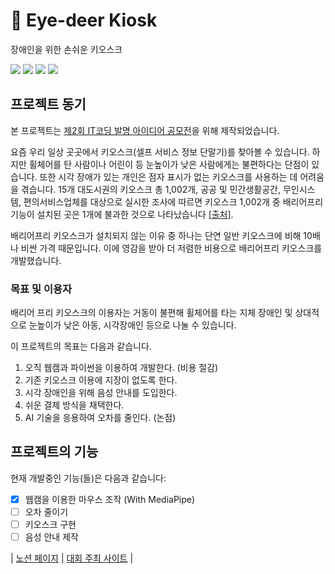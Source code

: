 # 🦌 Eye-deer Kiosk

장애인을 위한 손쉬운 키오스크

<img src="https://img.shields.io/badge/파이썬-3776AB?style=for-the-badge&logo=Python&logoColor=white"> <img src="https://img.shields.io/badge/OpenCV-5C3EE8?style=for-the-badge&logo=OpenCV&logoColor=white"> <img src="https://img.shields.io/badge/Numpy-013243?style=for-the-badge&logo=Numpy&logoColor=white"> <a href="https://1gaew0n1.notion.site/Eye-deer-Kiosk-fe65a569e15f4c8c8bdf7ed32d766946?pvs=25"><img src="https://img.shields.io/badge/노션-000000?style=for-the-badge&logo=Notion&logoColor=white"></a>

## 프로젝트 동기

본 프로젝트는 [제2회 IT코딩 발명 아이디어 공모전](https://www.happydreamjob.kr/board/board_view.php?bbs_id=notice&kbbs_doc_num=62)을 위해 제작되었습니다.

요즘 우리 일상 곳곳에서 키오스크(셀프 서비스 정보 단말기)를 찾아볼 수 있습니다. 하지만 휠체어를 탄 사람이나 어린이 등 눈높이가 낮은 사람에게는 불편하다는 단점이 있습니다. 또한 시각 장애가 있는 개인은 점자 표시가 없는 키오스크를 사용하는 데 어려움을 겪습니다. 15개 대도시권의 키오스크 총 1,002개, 공공 및 민간생활공간, 무인시스템, 편의서비스업체를 대상으로 실시한 조사에 따르면 키오스크 1,002개 중 배리어프리 기능이 설치된 곳은 1개에 불과한 것으로 나타났습니다 [[출처]](https//www.imedialife.co.kr/news/articleView.html?idxno=40110).

배리어프리 키오스크가 설치되지 않는 이유 중 하나는 단연 일반 키오스크에 비해 10배나 비싼 가격 때문입니다. 이에 영감을 받아 더 저렴한 비용으로 배리어프리 키오스크를 개발했습니다.

### 목표 및 이용자

배리어 프리 키오스크의 이용자는 거동이 불편해 휠체어를 타는 지체 장애인 및 상대적으로 눈높이가 낮은 아동, 시각장애인 등으로 나눌 수 있습니다.

이 프로젝트의 목표는 다음과 같습니다.

1. 오직 웹캠과 파이썬을 이용하여 개발한다. (비용 절감)
2. 기존 키오스크 이용에 지장이 없도록 한다.
3. 시각 장애인을 위해 음성 안내를 도입한다.
4. 쉬운 결제 방식을 채택한다.
5. AI 기술을 응용하여 오차를 줄인다. (논점)

## 프로젝트의 기능

현재 개발중인 기능(들)은 다음과 같습니다:

- [x] 웹캠을 이용한 마우스 조작 (With MediaPipe)
- [ ] 오차 줄이기
- [ ] 키오스크 구현
- [ ] 음성 안내 제작

| [노션 페이지](https://1gaew0n1.notion.site/Eye-deer-Kiosk-fe65a569e15f4c8c8bdf7ed32d766946?pvs=25) | [대회 주최 사이트](https://www.happydreamjob.kr/board/board_view.php?bbs_id=notice&kbbs_doc_num=62) |
